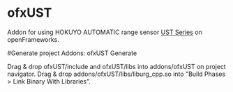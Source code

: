 # ofxUST
Addon for using HOKUYO AUTOMATIC range sensor [UST Series](http://www.hokuyo-aut.co.jp/search/single.php?serial=16) on openFrameworks.

#Generate project
Addons: ofxUST
Generate

Drag & drop ofxUST/include and ofxUST/libs into addons/ofxUST on project navigator.
Drag & drop addons/ofxUST/libs/liburg_cpp.so into "Build Phases > Link Binary With Libraries".